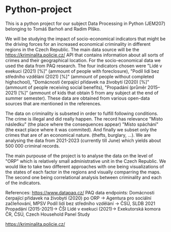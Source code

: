 # Python-project
This is a python project for our subject Data Processing in Python (JEM207) belonging to Tomáš Barhoň and Radim Plško.

We will be studying the impact of socio-economical indicators that might be the driving forces for an increased economical criminality in different regions in the Czech Republic.
The main data source will be the https://kriminalita.policie.cz/ API that contains information about all sorts of crimes and their geographical location.
For the socio-economical data we used the data from PAQ research. The four indicators chosen were "Lidé v exekuci (2021) [%]" (ammount of people with foreclosure), "Podíl lidí bez středního vzdělání (2021) [%]" (ammount of people without completed highschool), "Domácnosti čerpající přídavek na živobytí (2020) [%]" (ammount of people receiving social benefits), "Propadání (průměr 2015–2021) [%]" (ammount of kids that obtain 5 from any subject at the end of summer semester). These data are obtained from various open-data sources that are mentioned in the references.

The data on criminality is subseted in order to fulfill following conditions. The crime is illegal and did really happen. The record has relevance "Místo následku" (the place where the consequences appear) "Místo spáchání" (the exact place where it was commited). And finally we subset only the crimes that are of an economical nature. (thefts, burglary, ...). We are analysing the data from 2021-2023 (currently till June) which yields about 500 000 criminal records.

The main purpouse of the project is to analyse the data on the level of "ORP" which is relatively small administrative unit in the Czech Republic. We would like to take two different approaches with one being visualizations of the states of each factor in the regions and visually comparring the maps. The second one being correlational analysis between criminality and each of the indicators.


References:
https://www.datapaq.cz/
PAQ data endpoints:
Domácnosti čerpající přídavek na živobytí (2020) po ORP -> Agentura pro sociální začleňování, MPSV
Podíl lidí bez středního vzdělání -> ČSÚ, SLDB 2021
Propadání (2015-2021)-> ČŠI
Lidé v exekuci (2021)-> Exekutorská komora ČR, ČSÚ, Czech Household Panel Study

https://kriminalita.policie.cz/
